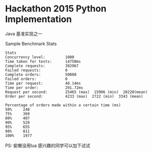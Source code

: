 # Hackathon 2015 Python Implementation

Java 基准实现之一

Sample Benchmark Stats

```
Stats
Concurrency level:         1000
Time taken for tests:      14750ms
Complete requests:         302967
Failed requests:           0
Complete orders:           50000
Failed orders:             0
Time per request:          48.14ms
Time per order:            291.72ms
Request per second:        25465 (max)  15906 (min)  20220(mean)
Order per second:          4233 (max)  2722 (min)  3343 (mean)

Percentage of orders made within a certain time (ms)
50%     248
75%     369
80%     407
90%     529
95%     655
98%     811
100%    1977
```
PS: 偷懒没用lua 感兴趣的同学可以加下试试
